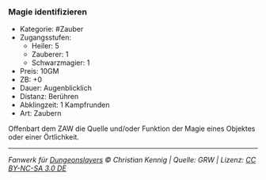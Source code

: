 ### Magie identifizieren

- Kategorie: #Zauber
- Zugangsstufen:
  - Heiler: 5
  - Zauberer: 1
  - Schwarzmagier: 1
- Preis: 10GM
- ZB: +0
- Dauer: Augenblicklich
- Distanz: Berühren
- Abklingzeit: 1 Kampfrunden
- Art: Zaubern



Offenbart dem ZAW die Quelle und/oder Funktion der Magie eines Objektes oder einer Örtlichkeit.

---

_Fanwerk für [Dungeonslayers](https://www.dungeonslayers.net/) © Christian Kennig | Quelle: GRW | Lizenz: [CC BY-NC-SA 3.0 DE](https://creativecommons.org/licenses/by-nc-sa/3.0/de/)_
